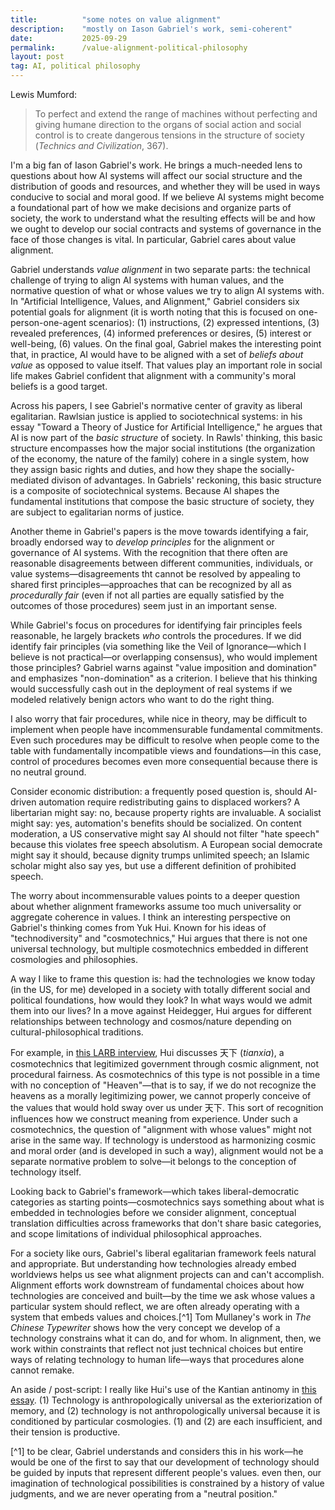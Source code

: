 ```yaml
---
title:          "some notes on value alignment"
description:    "mostly on Iason Gabriel's work, semi-coherent"
date:           2025-09-29
permalink:      /value-alignment-political-philosophy
layout: post
tag: AI, political philosophy
---
```

Lewis Mumford:
> To perfect and extend the range of machines without perfecting and giving humane direction to the organs of social action and social control is to create dangerous tensions in the structure of society (_Technics and Civilization_, 367). 

I'm a big fan of Iason Gabriel's work. He brings a much-needed lens to questions about how AI systems will affect our social structure and the distribution of goods and resources, and whether they will be used in ways conducive to social and moral good. If we believe AI systems might become a foundational part of how we make decisions and organize parts of society, the work to understand what the resulting effects will be and how we ought to develop our social contracts and systems of governance in the face of those changes is vital. In particular, Gabriel cares about value alignment.

Gabriel understands _value alignment_ in two separate parts: the technical challenge of trying to align AI systems with human values, and the normative question of what or whose values we try to align AI systems with. In "Artificial Intelligence, Values, and Alignment," Gabriel considers six potential goals for alignment (it is worth noting that this is focused on one-person-one-agent scenarios): (1) instructions, (2) expressed intentions, (3) revealed preferences, (4) informed preferences or desires, (5) interest or well-being, (6) values. On the final goal, Gabriel makes the interesting point that, in practice, AI would have to be aligned with a set of _beliefs about value_ as opposed to value itself. That values play an important role in social life makes Gabriel confident that alignment with a community's moral beliefs is a good target. 

Across his papers, I see Gabriel's normative center of gravity as liberal egalitarian. Rawlsian justice is applied to sociotechnical systems: in his essay "Toward a Theory of Justice for Artificial Intelligence," he argues that AI is now part of the _basic structure_ of society. In Rawls' thinking, this basic structure encompasses how the major social institutions (the organization of the economy, the nature of the family) cohere in a single system, how they assign basic rights and duties, and how they shape the socially-mediated divison of advantages. In Gabriels' reckoning, this basic structure is a composite of sociotechnical systems. Because AI shapes the fundamental institutions that compose the basic structure of society, they are subject to egalitarian norms of justice. 

Another theme in Gabriel's papers is the move towards identifying a fair, broadly endorsed way to _develop principles_ for the alignment or governance of AI systems. With the recognition that there often are reasonable disagreements between different communities, individuals, or value systems—disagreements tht cannot be resolved by appealing to shared first principles—approaches that can be recognized by all as _procedurally fair_ (even if not all parties are equally satisfied by the outcomes of those procedures) seem just in an important sense. 

While Gabriel's focus on procedures for identifying fair principles feels reasonable, he largely brackets _who_ controls the procedures. If we did identify fair principles (via something like the Veil of Ignorance—which I believe is not practical—or overlapping consensus), who would implement those principles? Gabriel warns against "value imposition and domination" and emphasizes "non-domination" as a criterion. I believe that his thinking would successfully cash out in the deployment of real systems if we modeled relatively benign actors who want to do the right thing. 

I also worry that fair procedures, while nice in theory, may be difficult to implement when people have incommensurable fundamental commitments. Even such procedures may be difficult to resolve when people come to the table with fundamentally incompatible views and foundations—in this case, control of procedures becomes even more consequential because there is no neutral ground. 

Consider economic distribution: a frequently posed question is, should AI-driven automation require redistributing gains to displaced workers? A libertarian might say: no, because property rights are invaluable. A socialist might say: yes, automation's benefits should be socialized. On content moderation, a US conservative might say AI should not filter "hate speech" because this violates free speech absolutism. A European social democrate might say it should, because dignity trumps unlimited speech; an Islamic scholar might also say yes, but use a different definition of prohibited speech. 

The worry about incommensurable values points to a deeper question about whether alignment frameworks assume too much universality or aggregate coherence in values. I think an interesting perspective on Gabriel's thinking comes from Yuk Hui. Known for his ideas of "technodiversity" and "cosmotechnics," Hui argues that there is not one universal technology, but multiple cosmotechnics embedded in different cosmologies and philosophies. 

A way I like to frame this question is: had the technologies we know today (in the US, for me) developed in a society with totally different social and political foundations, how would they look? In what ways would we admit them into our lives? In a move against Heidegger, Hui argues for different relationships between technology and cosmos/nature depending on cultural-philosophical traditions. 

For example, in [this LARB interview](https://lareviewofbooks.org/article/on-technodiversity-a-conversation-with-yuk-hui/), Hui discusses 天下 (_tianxia_), a cosmotechnics that legitimized government through cosmic alignment, not procedural fairness. As cosmotechnics of this type is not possible in a time with no conception of "Heaven"—that is to say, if we do not recognize the heavens as a morally legitimizing power, we cannot properly conceive of the values that would hold sway over us under 天下. This sort of recognition influences how we construct meaning from experience. Under such a cosmotechnics, the question of "alignment with whose values" might not arise in the same way. If technology is understood as harmonizing cosmic and moral order (and is developed in such a way), alignment would not be a separate normative problem to solve—it belongs to the conception of technology itself. 

Looking back to Gabriel's framework—which takes liberal-democratic categories as starting points—cosmotechnics says something about what is embedded in technologies before we consider alignment, conceptual translation difficulties across frameworks that don't share basic categories, and scope limitations of individual philosophical approaches. 

For a society like ours, Gabriel's liberal egalitarian framework feels natural and appropriate. But understanding how technologies already embed worldviews helps us see what alignment projects can and can't accomplish. Alignment efforts work downstream of fundamental choices about how technologies are conceived and built—by the time we ask whose values a particular system should reflect, we are often already operating with a system that embeds values and choices.[^1] Tom Mullaney's work in _The Chinese Typewriter_ shows how the very concept we develop of a technology constrains what it can do, and for whom. In alignment, then, we work within constraints that reflect not just technical choices but entire ways of relating technology to human life—ways that procedures alone cannot remake.

An aside / post-script: I really like Hui's use of the Kantian antinomy in [this essay](https://www.e-flux.com/journal/86/161887/cosmotechnics-as-cosmopolitics). (1) Technology is anthropologically universal as the exteriorization of memory, and (2) technology is not anthropologically universal because it is conditioned by particular cosmologies. (1) and (2) are each insufficient, and their tension is productive.

[^1] to be clear, Gabriel understands and considers this in his work—he would be one of the first to say that our development of technology should be guided by inputs that represent different people's values. even then, our imagination of technological possibilities is constrained by a history of value judgments, and we are never operating from a "neutral position."